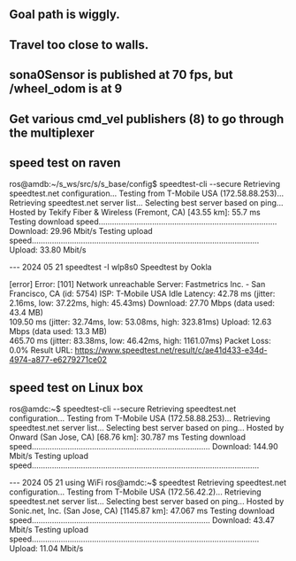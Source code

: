 ## Goal path is wiggly.
## Travel too close to walls.
## sona0Sensor is published at 70 fps, but /wheel_odom is at 9
## Get various cmd_vel publishers (8) to go through the multiplexer

## speed test on raven
ros@amdb:~/s_ws/src/s/s_base/config$ speedtest-cli --secure
Retrieving speedtest.net configuration...
Testing from T-Mobile USA (172.58.88.253)...
Retrieving speedtest.net server list...
Selecting best server based on ping...
Hosted by Tekify Fiber & Wireless (Fremont, CA) [43.55 km]: 55.7 ms
Testing download speed................................................................................
Download: 29.96 Mbit/s
Testing upload speed......................................................................................................
Upload: 33.80 Mbit/s

--- 2024 05 21
 speedtest -I wlp8s0
   Speedtest by Ookla

[error] Error: [101] Network unreachable
      Server: Fastmetrics Inc. - San Francisco, CA (id: 5754)
         ISP: T-Mobile USA
Idle Latency:    42.78 ms   (jitter: 2.16ms, low: 37.22ms, high: 45.43ms)
    Download:    27.70 Mbps (data used: 43.4 MB)                                                   
                109.50 ms   (jitter: 32.74ms, low: 53.08ms, high: 323.81ms)
      Upload:    12.63 Mbps (data used: 13.3 MB)                                                   
                465.70 ms   (jitter: 83.38ms, low: 46.42ms, high: 1161.07ms)
 Packet Loss:     0.0%
  Result URL: https://www.speedtest.net/result/c/ae41d433-e34d-4974-a877-e6279271ce02


## speed test on Linux box
ros@amdc:~$ speedtest-cli --secure
Retrieving speedtest.net configuration...
Testing from T-Mobile USA (172.58.88.253)...
Retrieving speedtest.net server list...
Selecting best server based on ping...
Hosted by Onward (San Jose, CA) [68.76 km]: 30.787 ms
Testing download speed................................................................................
Download: 144.90 Mbit/s
Testing upload speed......................................................................................................

--- 2024 05 21 using WiFi
ros@amdc:~$ speedtest
Retrieving speedtest.net configuration...
Testing from T-Mobile USA (172.56.42.2)...
Retrieving speedtest.net server list...
Selecting best server based on ping...
Hosted by Sonic.net, Inc. (San Jose, CA) [1145.87 km]: 47.067 ms
Testing download speed................................................................................
Download: 43.47 Mbit/s
Testing upload speed......................................................................................................
Upload: 11.04 Mbit/s
